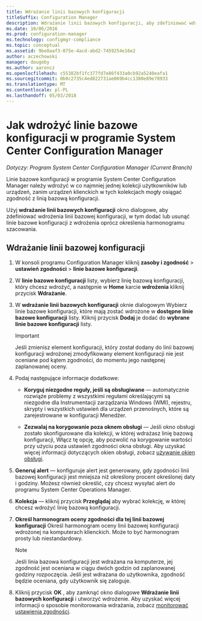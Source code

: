 ```yaml
---
title: Wdrażanie linii bazowych konfiguracji
titleSuffix: Configuration Manager
description: Wdrażanie linii bazowych konfiguracji, aby zdefiniować wdrożenia linii bazowej konfiguracji, a także dodać lub usunąć linie bazowe konfiguracji z wdrożenia.
ms.date: 10/06/2016
ms.prod: configuration-manager
ms.technology: configmgr-compliance
ms.topic: conceptual
ms.assetid: 9be8aaf3-075e-4acd-abd2-7459254e16e2
author: aczechowski
manager: dougeby
ms.author: aaroncz
ms.openlocfilehash: c55382bf1fc377fd7e86f433a0cb92a5240eafa1
ms.sourcegitcommit: 0b0c2735c4ed822731ae069b4cc1380e89e78933
ms.translationtype: MT
ms.contentlocale: pl-PL
ms.lasthandoff: 05/03/2018
---
```

# <a name="how-to-deploy-configuration-baselines-in-system-center-configuration-manager"></a>Jak wdrożyć linie bazowe konfiguracji w programie System Center Configuration Manager

*Dotyczy: Program System Center Configuration Manager (Current Branch)*

Linie bazowe konfiguracji w programie System Center Configuration Manager należy wdrożyć w co najmniej jednej kolekcji użytkowników lub urządzeń, zanim urządzeń klienckich w tych kolekcjach mogły osiągać zgodność z linią bazową konfiguracji.  

Użyj **wdrażanie linii bazowych konfiguracji** okno dialogowe, aby zdefiniować wdrożenia linii bazowej konfiguracji, w tym dodać lub usunąć linie bazowe konfiguracji z wdrożenia oprócz określenia harmonogramu szacowania.  

## <a name="deploy-a-configuration-baseline"></a>Wdrażanie linii bazowej konfiguracji  

1.  W konsoli programu Configuration Manager kliknij **zasoby i zgodność** > **ustawień zgodności** > **linie bazowe konfiguracji**.  

3.  W **linie bazowe konfiguracji** listy, wybierz linię bazową konfiguracji, który chcesz wdrożyć, a następnie w **Home** karcie **wdrożenia** kliknij przycisk  **Wdrażanie**.  

4.  W **wdrażanie linii bazowych konfiguracji** oknie dialogowym Wybierz linie bazowe konfiguracji, które mają zostać wdrożone w **dostępne linie bazowe konfiguracji** listy. Kliknij przycisk **Dodaj** je dodać do **wybrane linie bazowe konfiguracji** listy.  

    > [!IMPORTANT]  
    >  Jeśli zmienisz element konfiguracji, który został dodany do linii bazowej konfiguracji wdrożonej zmodyfikowany element konfiguracji nie jest oceniane pod kątem zgodności, do momentu jego następnej zaplanowanej oceny.  

5.  Podaj następujące informacje dodatkowe:  

    -   **Koryguj niezgodne reguły, jeśli są obsługiwane** — automatycznie rozwiąże problemy z wszystkimi regułami określającymi są niezgodne dla Instrumentacji zarządzania Windows (WMI), rejestru, skrypty i wszystkich ustawień dla urządzeń przenośnych, które są zarejestrowane w konfiguracji Menedżer.  

    -   **Zezwalaj na korygowanie poza oknem obsługi** — Jeśli okno obsługi zostało skonfigurowane dla kolekcji, w której wdrażasz linię bazową konfiguracji, Włącz tę opcję, aby pozwolić na korygowanie wartości przy użyciu poza ustawień zgodności okna obsługi. Aby uzyskać więcej informacji dotyczących okien obsługi, zobacz [używanie okien obsługi](/sccm/core/clients/manage/collections/use-maintenance-windows).  

6.  **Generuj alert** — konfiguruje alert jest generowany, gdy zgodności linii bazowej konfiguracji jest mniejsza niż określony procent określonej daty i godziny. Możesz również określić, czy chcesz wysyłać alert do programu System Center Operations Manager.  

7.  **Kolekcja** — kliknij przycisk **Przeglądaj** aby wybrać kolekcję, w której chcesz wdrożyć linię bazową konfiguracji.  

8.  **Określ harmonogram oceny zgodności dla tej linii bazowej konfiguracji** Określ harmonogram oceny linii bazowej konfiguracji wdrożonej na komputerach klienckich. Może to być harmonogram prosty lub niestandardowy.  

    > [!NOTE]  
    >  Jeśli linia bazowa konfiguracji jest wdrażana na komputerze, jej zgodność jest oceniana w ciągu dwóch godzin od zaplanowanej godziny rozpoczęcia. Jeśli jest wdrażana do użytkownika, zgodność będzie oceniana, gdy użytkownik się zaloguje.  

9. Kliknij przycisk **OK** , aby zamknąć okno dialogowe **Wdrażanie linii bazowych konfiguracji** i utworzyć wdrożenie. Aby uzyskać więcej informacji o sposobie monitorowania wdrażania, zobacz [monitorować ustawienia zgodności](/sccm/compliance/deploy-use/monitor-compliance-settings).  
